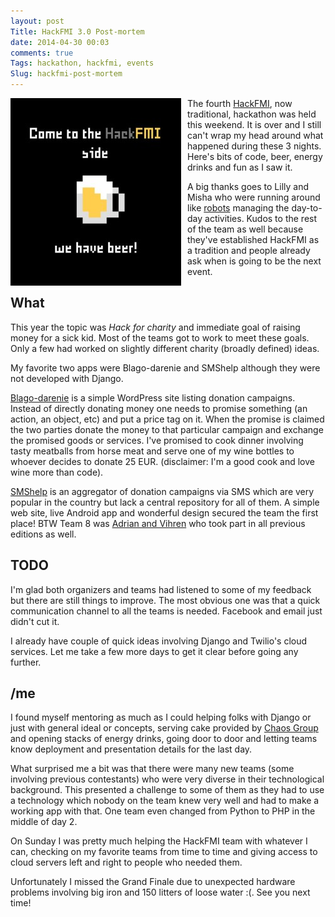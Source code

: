 ```yaml
---
layout: post
Title: HackFMI 3.0 Post-mortem
date: 2014-04-30 00:03
comments: true
Tags: hackathon, hackfmi, events
Slug: hackfmi-post-mortem
---
```


<img src="/images/hackfmi/hackfmi_beer.jpg" alt="HackFMI" style="float:left;margin-right:10px;" />

The fourth [HackFMI](http://hackfmi.com/hackfmi3-winners/),
now traditional, hackathon was held this weekend.
It is over and I still can't wrap my head around what happened during these 3 nights. Here's
bits of code, beer, energy drinks and fun as I saw it.

A big thanks goes to Lilly and Misha who were running around like
[robots](https://www.youtube.com/watch?v=uL6e3co4Qqc) managing the day-to-day activities.
Kudos to the rest of the team as well because they've established HackFMI as a tradition
and people already ask when is going to be the next event.

What
----

This year the topic was *Hack for charity* and immediate goal of raising money for
a sick kid. Most of the teams got to work to meet these goals. Only a few had worked
on slightly different charity (broadly defined) ideas.


My favorite two apps were Blago-darenie and SMShelp although they were not
developed with Django.


[Blago-darenie](http://blago-darenie.outernetnotes.com/) is a simple WordPress
site listing donation campaigns. Instead of directly donating money one needs to
promise something (an action, an object, etc) and put a price tag on it. When the
promise is claimed the two parties donate the money to that particular campaign
and exchange the promised goods or services. I've promised to cook dinner
involving tasty meatballs from horse meat and serve one of my wine bottles to whoever
decides to donate 25 EUR. (disclaimer: I'm a good cook and love wine more than code).


[SMShelp](http://ganev.bg/project-8/) is an aggregator of donation campaigns via SMS
which are very popular in the country but lack a central repository for all of them.
A simple web site, live Android app and wonderful design secured the team the first place!
BTW Team 8 was [Adrian and Vihren](http://atodorov.org/blog/2013/04/15/hackfmi-post-mortem/)
who took part in all previous editions as well.


TODO
----

I'm glad both organizers and teams had listened to some of my feedback but there are
still things to improve. The most obvious one was that a quick communication channel
to all the teams is needed. Facebook and email just didn't cut it.

I already have couple of quick ideas involving Django and Twilio's cloud services.
Let me take a few more days to get it clear before going any further.


/me
----

I found myself mentoring as much as I could helping folks with Django or just
with general ideal or concepts, serving cake provided by [Chaos Group](http://www.chaosgroup.com)
and opening stacks of energy drinks, going door to door and letting teams know deployment and presentation
details for the last day.

What surprised me a bit was that there were many new teams (some involving previous contestants)
who were very diverse in their technological background. This presented a challenge to
some of them as they had to use a technology which nobody on the team knew very well
and had to make a working app with that. One team even changed from Python to PHP in the
middle of day 2.

On Sunday I was pretty much helping the HackFMI team with whatever I can,
checking on my favorite teams from time to time and giving access to cloud servers
left and right to people who needed them.


Unfortunately I missed the Grand Finale due to unexpected hardware problems involving
big iron and 150 litters of loose water :(. See you next time!



